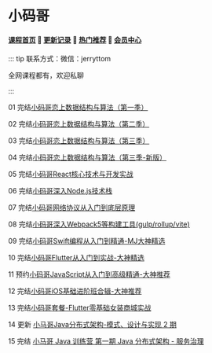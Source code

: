 # 小码哥
#### [**课程首页**](../../README.md) 💖 [**更新记录**](./gxjl-2024.md) 💖 [**热门推荐**](./rmtj.md) 💖 [**会员中心**](./vip.md)

::: tip
联系方式：微信：jerryttom

全网课程都有，欢迎私聊

 

:::


01 完结[小码哥恋上数据结构与算法（第一季）](https://ke.qq.com/course/385223)

02 完结[小码哥恋](https://ke.qq.com/course/385223)[上数据结构与算法（第二季）](https://ke.qq.com/course/421398)

03 完结[小码哥恋](https://ke.qq.com/course/385223)[上数据结构与算法（第三季）](https://ke.qq.com/course/473705)

04 完结[小码哥恋](https://ke.qq.com/course/385223)[上数据结构与算法（第三季-新版）](https://ke.qq.com/course/473705)

05 完结[小码哥React核心技术与开发实战](https://ke.qq.com/course/2555753)

06 完结[小码哥深入Node.js技术栈](https://ke.qq.com/course/3025600)

07 完结[小码哥网络协议从入门到底层原理](https://ke.qq.com/course/2900359)

08 完结[小码哥深入Webpack5等构建工具(gulp/rollup/vite)](https://ke.qq.com/course/3135768)

09 完结[小码哥Swift编程从入门到精通-MJ大神精选](https://ke.qq.com/course/392094)

10 完结[小码哥Flutter从入门到实战-大神精选](https://ke.qq.com/course/469774)

11 预约[小码哥JavaScript从入门到高级精通-大神推荐](https://ke.qq.com/course/3137011)

12 完结[小码哥iOS基础进阶班合辑-大神推荐](https://ke.qq.com/course/package/15652)

13 完结[小码哥套餐-Flutter零基础女装商城实战](https://ke.qq.com/course/package/18833)

14 更新 [小马哥Java分布式架构-模式、设计与实现 2 期](https://apprnzlvz344455.h5.xiaoeknow.com/v1/goods/goods_detail/course_2JiKduWEsSYabs5nn21IcpIm2YQ)

15 完结 [小马哥 Java 训练营 第一期 Java 分布式架构 - 服务治理](https://mztp.yuque.com/docs/share/3b9d972e-8620-4209-83d6-d9186123f4ee)


